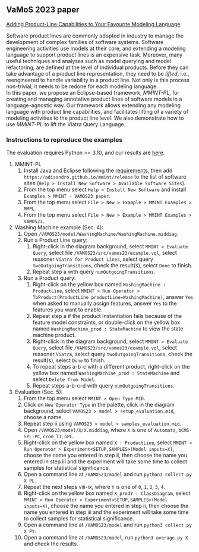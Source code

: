 ## VaMoS 2023 paper

[Adding Product-Line Capabilities to Your Favourite Modeling Language](https://doi.org/10.1145/3571788.3571791)

Software product lines are commonly adopted in industry to manage the development of complex families of software systems. Software engineering activities use models at their core, and extending a modeling language to support product lines is an expensive task. Moreover, many useful techniques and analyses such as model querying and model refactoring, are defined at the level of individual products. Before they can take advantage of a product line representation, they need to be *lifted*, i.e., reengineered to handle variability in a product line. Not only is this process non-trivial, it needs to be redone for each modeling language.  
In this paper, we propose an Eclipse-based framework, *MMINT-PL*, for creating and managing annotative product lines of software models in a language-agnostic way. Our framework allows extending any modeling language with product line capabilities, and facilitates lifting of a variety of modeling activities to the product line level. We also demonstrate how to use *MMINT-PL* to lift the Viatra Query Language.

### Instructions to reproduce the examples

The evaluation requires Python >= 3.10, and our results are [here](model).

1. MMINT-PL
    1. Install Java and Eclipse following the [requirements](/README.md#requirements), then add `https://adisandro.github.io/mmint/release` to the list of software sites (`Help > Install New Software > Available Software Sites`).
    2. From the top menu select `Help > Install New Software` and install `Examples > MMINT - VAMOS23 paper`.
    3. From the top menu select `File > New > Example > MMINT Examples > MMPL`.
    4. From the top menu select `File > New > Example > MMINT Examples > VAMOS23`.
2. Washing Machine example (Sec. 4):
    1. Open `/VAMOS23/model/WashingMachine/WashingMachine.middiag`.
    2. Run a Product Line query:
        1. Right-click in the diagram background, select `MMINT > Evaluate Query`, select file `/VAMOS23/src/vamos23/example.vql`, select reasoner `Viatra for Product Lines`, select query `twoOutgoingTransitions`, check the result(s), select `Done` to finish.
        2. Repeat step a with query `numOutgoingTransitions`.
    3. Run a Product query:
        1. Right-click on the yellow box named `WashingMachine : ProductLine`, select `MMINT > Run Operator > ToProduct(ProductLine productLine=WashingMachine)`, answer `Yes` when asked to manually assign features, answer `Yes` to the features you want to enable.
        2. Repeat step a if the product instantiation fails because of the feature model constraints, or double-click on the yellow box named `WashingMachine_prod : StateMachine` to view the state machine product.
        3. Right-click in the diagram background, select `MMINT > Evaluate Query`, select file `/VAMOS23/src/vamos23/example.vql`, select reasoner `Viatra`, select query `twoOutgoingTransitions`, check the result(s), select `Done` to finish.
        4. To repeat steps a-b-c with a different product, right-click on the yellow box named `WashingMachine_prod : StateMachine` and select `Delete from Model`.
        2. Repeat steps a-b-c-d with query `numOutgoingTransitions`.
3. Evaluation (Sec. 5):
    1. From the top menu select `MMINT > Open Type MID`.
    2. Click on `New Operator Type` in the palette, click in the diagram background, select `VAMOS23 > model > setup_evaluation.mid`, choose a name.
    3. Repeat step ii using `VAMOS23 > model > samples_evaluation.mid`.
    4. Open `/VAMOS23/model/X/X.middiag`, where `X` is one of `Automata`, `bCMS-SPL-PC`, `crom_l1`, `GPL`.
    5. Right-click on the yellow box named `X : ProductLine`, select `MMINT > Run Operator > Experiment<SETUP,SAMPLES>(Model inputs=X)`, choose the name you entered in step ii, then choose the name you entered in step iii and the experiment will take some time to collect samples for statistical significance.
    6. Open a command line at `/VAMOS23/model` and run `python3 collect.py X PL`.
    7. Repeat the next steps viii-ix, where `Y` is one of `0`, `1`, `2`, `3`, `4`.
    8. Right-click on the yellow box named `X_prodY : ClassDiagram`, select `MMINT > Run Operator > Experiment<SETUP,SAMPLES>(Model inputs=X)`, choose the name you entered in step ii, then choose the name you entered in step iii and the experiment will take some time to collect samples for statistical significance.
    9. Open a command line at `/VAMOS23/model` and run `python3 collect.py X PY`.
    10. Open a command line at `/VAMOS23/model`, run `python3 average.py X` and check the results.
